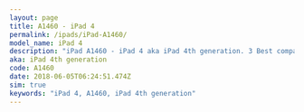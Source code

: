 ```yaml
---
layout: page
title: A1460 - iPad 4
permalink: /ipads/iPad-A1460/
model_name: iPad 4
description: "iPad A1460 - iPad 4 aka iPad 4th generation. 3 Best compatible iPad cases, pens, chargers and keyboards."
aka: iPad 4th generation
code: A1460
date: 2018-06-05T06:24:51.474Z
sim: true
keywords: "iPad 4, A1460, iPad 4th generation"
---
```

